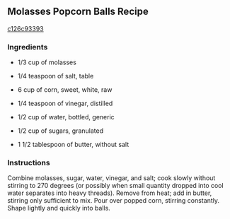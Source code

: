 ## Molasses Popcorn Balls Recipe

[c126c93393](http://cookeatshare.com/recipes/molasses-popcorn-balls-2138)

### Ingredients

 - 1/3 cup of molasses

 - 1/4 teaspoon of salt, table

 - 6 cup of corn, sweet, white, raw

 - 1/4 teaspoon of vinegar, distilled

 - 1/2 cup of water, bottled, generic

 - 1/2 cup of sugars, granulated

 - 1 1/2 tablespoon of butter, without salt

### Instructions

Combine molasses, sugar, water, vinegar, and salt; cook slowly without stirring to 270 degrees (or possibly when small quantity dropped into cool water separates into heavy threads). Remove from heat; add in butter, stirring only sufficient to mix. Pour over popped corn, stirring constantly. Shape lightly and quickly into balls.